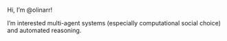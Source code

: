 Hi, I’m @olinarr!

I’m interested multi-agent systems (especially computational social choice) and automated reasoning.
